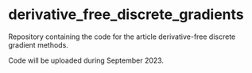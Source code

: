 # derivative_free_discrete_gradients
Repository containing the code for the article derivative-free discrete gradient methods.

Code will be uploaded during September 2023.

